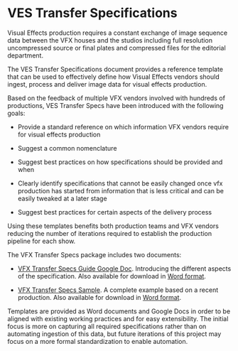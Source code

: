 # VES Transfer Specifications

Visual Effects production requires a constant exchange of image sequence data between the VFX houses and the studios including full resolution uncompressed source or final plates and compressed files for the editorial department.

The VES Transfer Specifications document provides a reference template that can be used to effectively define how Visual Effects vendors should ingest, process and deliver image data for visual effects production.

Based on the feedback of multiple VFX vendors involved with hundreds of productions, VES Transfer Specs have been introduced with the following goals:

* Provide a standard reference on which information VFX vendors require for visual effects production

* Suggest a common nomenclature

* Suggest best practices on how specifications should be provided and when

* Clearly identify specifications that cannot be easily changed once vfx production has started from information that is less critical and can be easily tweaked at a later stage

* Suggest best practices for certain aspects of the delivery process

Using these templates benefits both production teams and VFX vendors reducing the number of iterations required to establish the production pipeline for each show.

The VFX Transfer Specs package includes two documents:

* [VFX Transfer Specs Guide Google Doc](https://docs.google.com/document/d/1_qOheKfzT5tdd4GVzDbm_U9-U0FVreVisA8vFdFH67I/edit?usp=sharing). Introducing the different aspects of the specification. Also available for download in [Word format](https://github.com/ves-tech/vestransferspec/raw/master/VESTransferSpec_Guide.docx).

* [VFX Transfer Specs Sample](https://docs.google.com/document/d/1usDmbM8z8GkZL10eOkYezHBqzmMDUZgDa55WCO4IKtk/edit?usp=sharing). A complete example based on a recent production. Also available for download in [Word format](https://github.com/ves-tech/vestransferspec/raw/master/VESTransferSpec_Sample.docx).

Templates are provided as Word documents and Google Docs in order to be aligned with existing working practices and for easy extensibility. The initial focus is more on capturing all required specifications rather than on automating ingestion of this data, but future iterations of this project may focus on a more formal standardization to enable automation.
